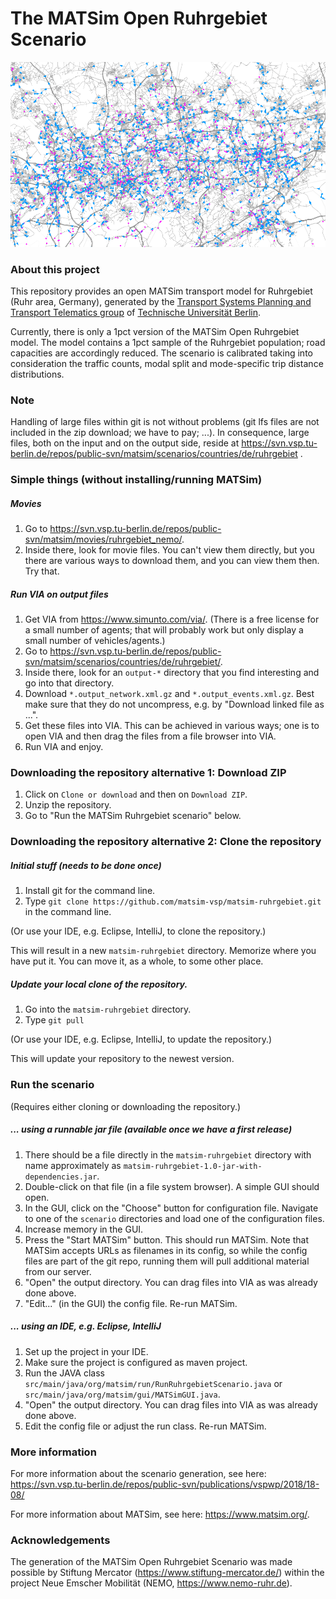 # The MATSim Open Ruhrgebiet Scenario

![Ruhrgebiet MATSim network and agents)](scenarios/ruhrgebiet-v1.0-1pct/visualization_network-agents.png "Ruhrgebiet MATSim network and agents")

### About this project

This repository provides an open MATSim transport model for Ruhrgebiet (Ruhr area, Germany), generated by the [Transport Systems Planning and Transport Telematics group](https://www.vsp.tu-berlin.de) of [Technische Universität Berlin](http://www.tu-berlin.de).

Currently, there is only a 1pct version of the MATSim Open Ruhrgebiet model. The model contains a 1pct sample of the Ruhrgebiet population; road capacities are accordingly reduced. The scenario is calibrated taking into consideration the traffic counts, modal split and mode-specific trip distance distributions.

### Note

Handling of large files within git is not without problems (git lfs files are not included in the zip download; we have to pay; ...).  In consequence, large files, both on the input and on the output side, reside at https://svn.vsp.tu-berlin.de/repos/public-svn/matsim/scenarios/countries/de/ruhrgebiet .  

### Simple things (without installing/running MATSim)

##### Movies

1. Go to https://svn.vsp.tu-berlin.de/repos/public-svn/matsim/movies/ruhrgebiet_nemo/.
1. Inside there, look for movie files.  You can't view them directly, but you there are various ways to download them, and you can view them then.  Try that.

##### Run VIA on output files

1. Get VIA from https://www.simunto.com/via/.  (There is a free license for a small number of agents; that will probably work but only display a small number of vehicles/agents.)
1. Go to https://svn.vsp.tu-berlin.de/repos/public-svn/matsim/scenarios/countries/de/ruhrgebiet/.
1. Inside there, look for an `output-*` directory that you find interesting and go into that directory.
1. Download `*.output_network.xml.gz` and `*.output_events.xml.gz`.  Best make sure that they do not uncompress, e.g. by "Download linked file as ...".
1. Get these files into VIA.  This can be achieved in various ways; one is to open VIA and then drag the files from a file browser into VIA.
1. Run VIA and enjoy.

### Downloading the repository alternative 1: Download ZIP

1. Click on `Clone or download` and then on `Download ZIP`.
1. Unzip the repository.
1. Go to "Run the MATSim Ruhrgebiet scenario" below.

### Downloading the repository alternative 2: Clone the repository

##### Initial stuff (needs to be done once)

1. Install git for the command line.
1. Type `git clone https://github.com/matsim-vsp/matsim-ruhrgebiet.git` in the command line.

(Or use your IDE, e.g. Eclipse, IntelliJ, to clone the repository.)

This will result in a new `matsim-ruhrgebiet` directory.  Memorize where you have put it.  You can move it, as a whole, to some other place.

##### Update your local clone of the repository.

1. Go into the `matsim-ruhrgebiet` directory.
1. Type `git pull`

(Or use your IDE, e.g. Eclipse, IntelliJ, to update the repository.)

This will update your repository to the newest version.

### Run the scenario
(Requires either cloning or downloading the repository.)

##### ... using a runnable jar file (available once we have a first release)
1. There should be a file directly in the `matsim-ruhrgebiet` directory with name approximately as `matsim-ruhrgebiet-1.0-jar-with-dependencies.jar`.
1. Double-click on that file (in a file system browser).  A simple GUI should open.
1. In the GUI, click on the "Choose" button for configuration file.  Navigate to one of the `scenario` directories and load one of the configuration files.
1. Increase memory in the GUI.
1. Press the "Start MATSim" button.  This should run MATSim.  Note that MATSim accepts URLs as filenames in its config, so while the config files are part of the git repo, running them will pull additional material from our server.
1. "Open" the output directory.  You can drag files into VIA as was already done above.
1. "Edit..." (in the GUI) the config file.  Re-run MATSim.

##### ... using an IDE, e.g. Eclipse, IntelliJ
1. Set up the project in your IDE.
1. Make sure the project is configured as maven project.
1. Run the JAVA class `src/main/java/org/matsim/run/RunRuhrgebietScenario.java` or `src/main/java/org/matsim/gui/MATSimGUI.java`.
1. "Open" the output directory.  You can drag files into VIA as was already done above.
1. Edit the config file or adjust the run class. Re-run MATSim.

### More information

For more information about the scenario generation, see here: https://svn.vsp.tu-berlin.de/repos/public-svn/publications/vspwp/2018/18-08/

For more information about MATSim, see here: https://www.matsim.org/.

### Acknowledgements

The generation of the MATSim Open Ruhrgebiet Scenario was made possible by Stiftung Mercator (https://www.stiftung-mercator.de/) within the project Neue Emscher Mobilität (NEMO, https://www.nemo-ruhr.de).
